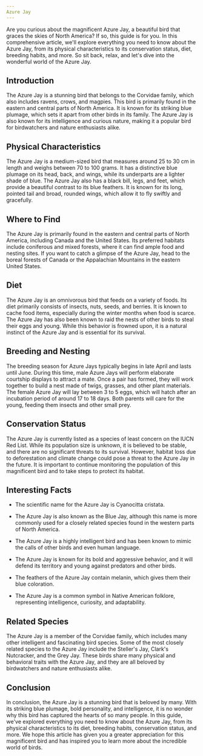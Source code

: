 ```yaml
---
Azure Jay
---
```


Are you curious about the magnificent Azure Jay, a beautiful bird that graces the skies of North America? If so, this guide is for you. In this comprehensive article, we'll explore everything you need to know about the Azure Jay, from its physical characteristics to its conservation status, diet, breeding habits, and more. So sit back, relax, and let's dive into the wonderful world of the Azure Jay.

## Introduction

The Azure Jay is a stunning bird that belongs to the Corvidae family, which also includes ravens, crows, and magpies. This bird is primarily found in the eastern and central parts of North America. It is known for its striking blue plumage, which sets it apart from other birds in its family. The Azure Jay is also known for its intelligence and curious nature, making it a popular bird for birdwatchers and nature enthusiasts alike.

## Physical Characteristics

The Azure Jay is a medium-sized bird that measures around 25 to 30 cm in length and weighs between 70 to 100 grams. It has a distinctive blue plumage on its head, back, and wings, while its underparts are a lighter shade of blue. The Azure Jay also has a black bill, legs, and feet, which provide a beautiful contrast to its blue feathers. It is known for its long, pointed tail and broad, rounded wings, which allow it to fly swiftly and gracefully.

## Where to Find

The Azure Jay is primarily found in the eastern and central parts of North America, including Canada and the United States. Its preferred habitats include coniferous and mixed forests, where it can find ample food and nesting sites. If you want to catch a glimpse of the Azure Jay, head to the boreal forests of Canada or the Appalachian Mountains in the eastern United States.

## Diet

The Azure Jay is an omnivorous bird that feeds on a variety of foods. Its diet primarily consists of insects, nuts, seeds, and berries. It is known to cache food items, especially during the winter months when food is scarce. The Azure Jay has also been known to raid the nests of other birds to steal their eggs and young. While this behavior is frowned upon, it is a natural instinct of the Azure Jay and is essential for its survival.

## Breeding and Nesting

The breeding season for Azure Jays typically begins in late April and lasts until June. During this time, male Azure Jays will perform elaborate courtship displays to attract a mate. Once a pair has formed, they will work together to build a nest made of twigs, grasses, and other plant materials. The female Azure Jay will lay between 3 to 5 eggs, which will hatch after an incubation period of around 17 to 18 days. Both parents will care for the young, feeding them insects and other small prey.

## Conservation Status

The Azure Jay is currently listed as a species of least concern on the IUCN Red List. While its population size is unknown, it is believed to be stable, and there are no significant threats to its survival. However, habitat loss due to deforestation and climate change could pose a threat to the Azure Jay in the future. It is important to continue monitoring the population of this magnificent bird and to take steps to protect its habitat.

## Interesting Facts

-   The scientific name for the Azure Jay is Cyanocitta cristata.
-   The Azure Jay is also known as the Blue Jay, although this name is more commonly used for a closely related species found in the western parts of North America.
-   The Azure Jay is a highly intelligent bird and has been known to mimic the calls of other birds and even human language.

-   The Azure Jay is known for its bold and aggressive behavior, and it will defend its territory and young against predators and other birds.
-   The feathers of the Azure Jay contain melanin, which gives them their blue coloration.
-   The Azure Jay is a common symbol in Native American folklore, representing intelligence, curiosity, and adaptability.

## Related Species

The Azure Jay is a member of the Corvidae family, which includes many other intelligent and fascinating bird species. Some of the most closely related species to the Azure Jay include the Steller's Jay, Clark's Nutcracker, and the Grey Jay. These birds share many physical and behavioral traits with the Azure Jay, and they are all beloved by birdwatchers and nature enthusiasts alike.

## Conclusion

In conclusion, the Azure Jay is a stunning bird that is beloved by many. With its striking blue plumage, bold personality, and intelligence, it is no wonder why this bird has captured the hearts of so many people. In this guide, we've explored everything you need to know about the Azure Jay, from its physical characteristics to its diet, breeding habits, conservation status, and more. We hope this article has given you a greater appreciation for this magnificent bird and has inspired you to learn more about the incredible world of birds.
